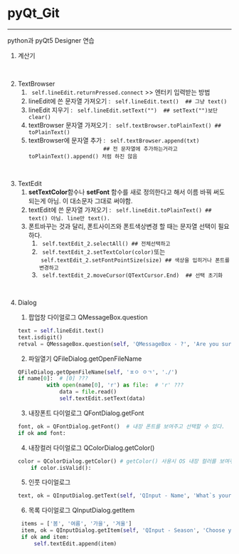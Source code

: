 # pyQt_Git

---

python과 pyQt5 Designer 연습

1. 계산기

<br>

2. TextBrowser  <br>
    1. ``` self.lineEdit.returnPressed.connect``` >> 엔터키 입력받는 방법
    2. lineEdit에 쓴 문자열 가져오기 : ```  self.lineEdit.text()  ## 그냥 text()  ```
    3. lineEdit 지우기 : ```  self.lineEdit.setText("")  ## setText("")보단 clear() ```
    4. textBrowser 문자열 가져오기 : ```  self.textBrowser.toPlainText() ## toPlainText() ```
    5. textBrowser에 문자열 추가 : ```  self.textBrowser.append(txt) ``` <br>
                ```## 전 문자열에 추가하는거라고 toPlainText().append() 처럼 하진 않음 ```

<br>

3. TextEdit <br>
    1. **setTextColor**함수나 **setFont** 함수를 새로 정의한다고 해서 이름 바꿔 써도 되는게 아님. 이 대소문자 그대로 써야함.
    2. textEdit에 쓴 문자열 가져오기 : ```  self.lineEdit.toPlainText() ## text() 아님. line만 text(). ``` 
    3. 폰트바꾸는 것과 달리, 폰트사이즈와 폰트색상변경 할 때는 문자열 선택이 필요하다.
        1. ```  self.textEdit_2.selectAll() ## 전체선택하고  ``` 
        2. ```  self.textEdit_2.setTextColor(color) ```또는 <br>
        &nbsp;``` self.textEdit_2.setFontPointSize(size) ## 색상을 입히거나 폰트를 변경하고  ```
        3. ```  self.textEdit_2.moveCursor(QTextCursor.End)  ## 선택 초기화 ```

<br>

4. Dialog
   1. 팝업창 다이얼로그 QMessageBox.question <br>

    ```python
    text = self.lineEdit.text() 
    text.isdigit()
    retval = QMessageBox.question(self, 'QMessageBox - ?', 'Are you sure?', QMessageBox.Yes | QMessageBox.No, QMessageBox.No)  # ???
    ```
   2. 파일열기 QFileDialog.getOpenFileName
   ```python
   QFileDialog.getOpenFileName(self, 'ㅍㅇ ㅇㄱ', './')
   if name[0]:  # [0] ???
            with open(name[0], 'r') as file:  # 'r' ???
                data = file.read()
                self.textEdit.setText(data)
   ```
   3. 내장폰트 다이얼로그 QFontDialog.getFont
   ```python
   font, ok = QFontDialog.getFont()  # 내장 폰트를 보여주고 선택할 수 있다.
   if ok and font:
   ```
   4. 내장컬러 다이얼로그 QColorDialog.getColor()
    ```python
    color = QColorDialog.getColor() # getColor() 사용시 OS 내장 컬러를 보여주고 선택할 수 있다.    
        if color.isValid():
    ```
   5. 인풋 다이얼로그
   ```python
   text, ok = QInputDialog.getText(self, 'QInput - Name', 'What`s your name ?')
   ```
   6. 목록 다이얼로그 QInputDialog.getItem
   ```python
    items = ['봄', '여름', '가을', '겨울']
    item, ok = QInputDialog.getItem(self, 'QInput - Season', 'Choose your favorite Season.', items, 0, False)  # 0과 False의 의미 확인하기 
    if ok and item:
        self.textEdit.append(item)
   ```

